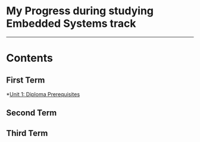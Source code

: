 # My Progress during studying Embedded Systems track
----
# Contents
## First Term 
*[Unit 1: Diploma Prerequisites](https://github.com/Mohanad-Ahmed/Mastering-Embedded-Systems)
## Second Term

## Third Term
